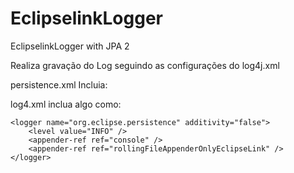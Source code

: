 EclipselinkLogger
=================

EclipselinkLogger with JPA 2


Realiza gravação do Log seguindo as configurações do log4j.xml


persistence.xml
	Incluia:
	<property name="eclipselink.logging.logger" value="org.eclipse.persistence.logging.CommonsLoggingSessionLog"/>
		
		
log4.xml
	inclua algo como:
	<appender name="rollingFileAppenderOnlyEclipseLink" class="org.apache.log4j.RollingFileAppender"> 
		<param name="file" value="${log.path}/oauth-EclipseLink-${weblogic.Name}.log" /> 
		<param name="MaxFileSize" value="30MB" /> 
		<param name="MaxBackupIndex" value="50" /> 
		<param name="encoding" value="UTF-8" /> 
		<param name="datePattern" value="'.'yyyy-MM-dd"/> 
		<param name="append" value="true" /> 
		<layout class="org.apache.log4j.PatternLayout"> 
			<param name="ConversionPattern" value="[%d{dd/MM/yyyy HH:mm:ss,SSS}] EclipseLink %p%n %m%n%n" /> 
		</layout> 
	</appender> 
	
	<logger name="org.eclipse.persistence" additivity="false"> 
		<level value="INFO" /> 
		<appender-ref ref="console" />
		<appender-ref ref="rollingFileAppenderOnlyEclipseLink" /> 
	</logger> 